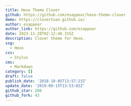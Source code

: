 ```yaml
---
title: Hexo Theme Clover
github: https://github.com/esappear/hexo-theme-clover
demo: https://clovertuan.github.io/
author: esappear
author_link: https://github.com/esappear
date: 2023-11-28T02:12:48.315Z
description: Clover theme for Hexo.
ssg:
  - Hexo
css:
  - Stylus
cms:
  - Markdown
category: []
draft: false
publish_date: '2018-10-05T13:57:23Z'
update_date: '2019-09-15T13:53:02Z'
github_star: 208
github_fork: 43
---
```

